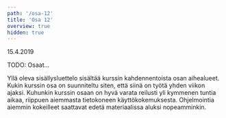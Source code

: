 ```yaml
---
path: '/osa-12'
title: 'Osa 12'
overview: true
hidden: true
---
```


<deadline>15.4.2019</deadline>

TODO:
Osaat...

<please-login></please-login>

<pages-in-this-section></pages-in-this-section>

Yllä oleva sisällysluettelo sisältää kurssin kahdennentoista osan aihealueet. Kukin kurssin osa on suunniteltu siten, että siinä on työtä yhden viikon ajaksi. Kuhunkin kurssin osaan on hyvä varata reilusti yli kymmenen tuntia aikaa, riippuen aiemmasta tietokoneen käyttökokemuksesta. Ohjelmointia aiemmin kokeilleet saattavat edetä materiaalissa aluksi nopeamminkin.

<exercises-in-this-section></exercises-in-this-section>

